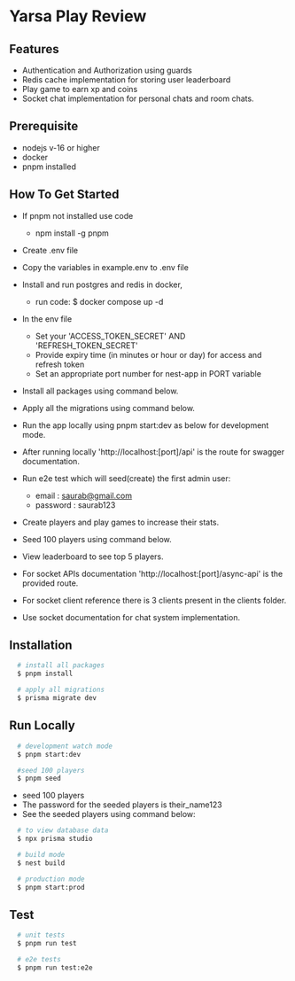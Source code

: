 
# Yarsa Play Review

## Features

- Authentication and Authorization using guards
- Redis cache implementation for storing user leaderboard
- Play game to earn xp and coins
- Socket chat implementation for personal chats and room chats.


## Prerequisite

- nodejs v-16 or higher
- docker
- pnpm installed

## How To Get Started

- If pnpm not installed use code
    - npm install -g pnpm
- Create .env file
- Copy the variables in example.env to .env file
- Install and run postgres and redis in docker,
    - run code: $ docker compose up -d

- In the env file
    - Set your 'ACCESS_TOKEN_SECRET' AND 'REFRESH_TOKEN_SECRET'
    - Provide expiry time (in minutes or hour or day) for access and refresh token
    - Set an appropriate port number for nest-app in PORT variable


- Install all packages using command below.
- Apply all the migrations using command below.
- Run the app locally using pnpm start:dev as below for development mode.

- After running locally 'http://localhost:[port]/api' is the route for swagger documentation.
- Run e2e test which will seed(create) the first admin user:
    - email : saurab@gmail.com
    - password : saurab123
- Create players and play games to increase their stats.
- Seed 100 players using command below.
- View leaderboard to see top 5 players.
- For socket APIs documentation 'http://localhost:[port]/async-api' is the provided route.
- For socket client reference there is 3 clients present in the clients folder.
- Use socket documentation for chat system implementation.


## Installation

```bash
  # install all packages
  $ pnpm install
```

```bash
  # apply all migrations
  $ prisma migrate dev
```



## Run Locally


```bash
  # development watch mode
  $ pnpm start:dev
```

```bash
  #seed 100 players
  $ pnpm seed
  ````
- seed 100 players
- The password for the seeded players is their_name123
- See the seeded players using command below:

```bash
  # to view database data
  $ npx prisma studio
  ````

```bash
  # build mode
  $ nest build
```

```bash
  # production mode
  $ pnpm start:prod
```





## Test

```bash
  # unit tests
  $ pnpm run test
```

```bash
  # e2e tests
  $ pnpm run test:e2e
```

